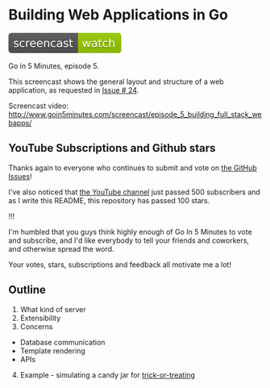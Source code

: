 # Building Web Applications in Go

[![Watch The Screencast](../watch-screencast.svg)](http://www.goin5minutes.com/screencast/episode_5_building_full_stack_webapps/)

Go in 5 Minutes, episode 5.

This screencast shows the general layout and structure of a web application, as requested in [Issue # 24](https://github.com/arschles/go-in-5-minutes/issues/24).

Screencast video:
http://www.goin5minutes.com/screencast/episode_5_building_full_stack_webapps/

## YouTube Subscriptions and Github stars

Thanks again to everyone who continues to submit and vote on [the GitHub Issues](https://github.com/arschles/go-in-5-minutes/issues)!

I've also noticed that [the YouTube channel](https://www.youtube.com/channel/UC2GHqYE3fVJMncbrRd8AqcA) just passed 500 subscribers and as I write this README, this repository has passed 100 stars.

!!!

I'm humbled that you guys think highly enough of Go In 5 Minutes to vote and subscribe, and I'd like everybody to tell your friends and coworkers, and otherwise spread the word.

Your votes, stars, subscriptions and feedback all motivate me a lot!


## Outline

1. What kind of server
2. Extensibility
3. Concerns
  - Database communication
  - Template rendering
  - APIs
4. Example - simulating a candy jar for [trick-or-treating](https://en.wikipedia.org/wiki/Trick-or-treating)
